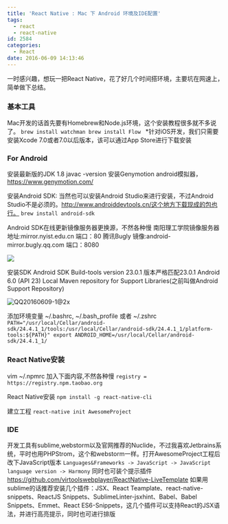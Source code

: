 ```yaml
---
title: 'React Native : Mac 下 Android 环境及IDE配置'
tags:
  - react
  - react-native
id: 2584
categories:
  - React
date: 2016-06-09 14:13:46
---
```


一时感兴趣，想玩一把React Native，花了好几个时间搭环境，主要坑在网速上，简单做下总结。

### 基本工具

Mac开发的话首先要有Homebrew和Node.js环境，这个安装教程很多就不多说了。
`brew install watchman
brew install Flow
`
*针对iOS开发，我们只需要安装Xcode 7.0或者7.0以后版本，该可以通过App Store进行下载安装

### For Android

安装最新版的JDK 1.8 javac -version
安装Genymotion android模拟器，https://www.genymotion.com/

安装Android SDK: 当然也可以安装Android Studio来进行安装，不过Android Studio不是必须的。http://www.androiddevtools.cn/这个地方下载现成的包也行。
`brew install android-sdk`

Android SDK在线更新镜像服务器更换源，不然各种慢
南阳理工学院镜像服务器地址:mirror.nyist.edu.cn 端口：80
腾讯Bugly 镜像:android-mirror.bugly.qq.com 端口：8080

![](http://www.androiddevtools.cn/static/image/sdk-manager-proxy-settings.png)


安装SDK
Android SDK Build-tools version 23.0.1 版本严格匹配23.0.1
Android 6.0 (API 23)
Local Maven repository for Support Libraries(之前叫做Android Support Repository)

![QQ20160609-1@2x](https://awezome.net/wp-content/uploads/2016/06/QQ20160609-1@2x.png)

添加环境变量
~/.bashrc, ~/.bash_profile 或者 ~/.zshrc
`PATH="/usr/local/Cellar/android-sdk/24.4.1_1/tools:/usr/local/Cellar/android-sdk/24.4.1_1/platform-tools:${PATH}"
export ANDROID_HOME=/usr/local/Cellar/android-sdk/24.4.1_1/`

### React Native安装

vim ~/.npmrc 加入下面内容,不然各种慢
`registry = https://registry.npm.taobao.org`

React Native安装
`npm install -g react-native-cli`

建立工程
`react-native init AwesomeProject`

### IDE

开发工具有sublime,webstorm以及官网推荐的Nuclide，不过我喜欢Jetbrains系统，平时也用PHPStrom，这个和webstorm一样。打开AwesomeProject工程后改下JavaScript版本
` Languages&Frameworks -> JavaScript -> JavaScript language version -> Harmony `
同时也可装个提示插件
https://github.com/virtoolswebplayer/ReactNative-LiveTemplate
如果用sublime的话推荐安装几个插件：JSX、React Teamplate、react-native-snippets、ReactJS Snippets、SublimeLinter-jsxhint、Babel、Babel Snippets、Emmet、React ES6-Snippets，这几个插件可以支持React的JSX语法，并进行高亮提示，同时也可进行排版
